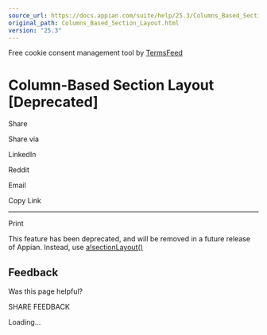 ```yaml
---
source_url: https://docs.appian.com/suite/help/25.3/Columns_Based_Section_Layout.html
original_path: Columns_Based_Section_Layout.html
version: "25.3"
---
```


Free cookie consent management tool by [TermsFeed](https://www.termsfeed.com/)

# Column-Based Section Layout \[Deprecated\]

Share

Share via

LinkedIn

Reddit

Email

Copy Link

* * *

Print

This feature has been deprecated, and will be removed in a future release of Appian. Instead, use [a!sectionLayout()](Section_Layout.html)

## Feedback

Was this page helpful?

SHARE FEEDBACK

Loading...